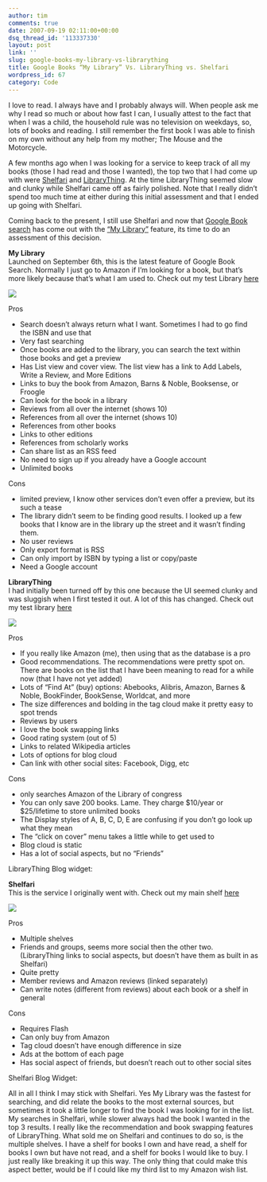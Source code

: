 ```yaml
---
author: tim
comments: true
date: 2007-09-19 02:11:00+00:00
dsq_thread_id: '113337330'
layout: post
link: ''
slug: google-books-my-library-vs-librarything
title: Google Books “My Library” Vs. LibraryThing vs. Shelfari
wordpress_id: 67
category: Code
---
```


I love to read. I always have and I probably always will. When people ask me
why I read so much or about how fast I can, I usually attest to the fact that
when I was a child, the household rule was no television on weekdays, so, lots
of books and reading. I still remember the first book I was able to finish on
my own without any help from my mother; The Mouse and the Motorcycle.  
  
A few months ago when I was looking for a service to keep track of all my
books (those I had read and those I wanted), the top two that I had come up
with were [Shelfari](http://www.shelfari.com/) and
[LibraryThing](http://www.librarything.com/). At the time LibraryThing seemed
slow and clunky while Shelfari came off as fairly polished. Note that I really
didn’t spend too much time at either during this initial assessment and that I
ended up going with Shelfari.  
  
Coming back to the present, I still use Shelfari and now that [Google Book
search](http://books.google.com/) has come out with the [“My
Library”](http://books.google.com/googlebooks/mylibrary/) feature, its time to
do an assessment of this decision.  
  
**My Library**  
Launched on September 6th, this is the latest feature of Google Book Search.
Normally I just go to Amazon if I’m looking for a book, but that’s more likely
because that’s what I am used to. Check out my test Library
[here](http://books.google.com/books?as_list=BDYjGJ9gQiI2fwZ2RhK_5ARoUEnPi_37Mmen-Zjyn9rNza5Y7yew&hl=en)  
  
![](http://lh6.google.com/timothy.broder/RvCD9fREiyI/AAAAAAAAMQ4/Rm4fglWiqd4/s400/mylibrary.jpg?imgdl=1)  
  
Pros  

  * Search doesn’t always return what I want. Sometimes I had to go find the ISBN and use that
  * Very fast searching
  * Once books are added to the library, you can search the text within those books and get a preview
  * Has List view and cover view. The list view has a link to Add Labels, Write a Review, and More Editions
  * Links to buy the book from Amazon, Barns & Noble, Booksense, or Froogle
  * Can look for the book in a library
  * Reviews from all over the internet (shows 10)
  * References from all over the internet (shows 10)
  * References from other books
  * Links to other editions
  * References from scholarly works
  * Can share list as an RSS feed
  * No need to sign up if you already have a Google account
  * Unlimited books
  
Cons  

  * limited preview, I know other services don’t even offer a preview, but its such a tease
  * The library didn’t seem to be finding good results. I looked up a few books that I know are in the library up the street and it wasn’t finding them.
  * No user reviews
  * Only export format is RSS
  * Can only import by ISBN by typing a list or copy/paste
  * Need a Google account
  
**LibraryThing**  
I had initially been turned off by this one because the UI seemed clunky and
was sluggish when I first tested it out. A lot of this has changed. Check out
my test library [here](http://www.librarything.com/catalog/broderboy)  
  
![](http://lh6.google.com/timothy.broder/RvCD9fREizI/AAAAAAAAMRA/rPQTBXANWPg/s400/librarything.jpg?imgdl=1)  
  
Pros  

  * If you really like Amazon (me), then using that as the database is a pro
  * Good recommendations. The recommendations were pretty spot on. There are books on the list that I have been meaning to read for a while now (that I have not yet added)
  * Lots of “Find At” (buy) options: Abebooks, Alibris, Amazon, Barnes & Noble, BookFinder, BookSense, Worldcat, and more
  * The size differences and bolding in the tag cloud make it pretty easy to spot trends
  * Reviews by users
  * I love the book swapping links
  * Good rating system (out of 5)
  * Links to related Wikipedia articles
  * Lots of options for blog cloud
  * Can link with other social sites: Facebook, Digg, etc
  
Cons  

  * only searches Amazon of the Library of congress
  * You can only save 200 books. Lame. They charge $10/year or $25/lifetime to store unlimited books
  * The Display styles of A, B, C, D, E are confusing if you don’t go look up what they mean
  * The “click on cover” menu takes a little while to get used to
  * Blog cloud is static
  * Has a lot of social aspects, but no “Friends”
  
LibraryThing Blog widget:  
  
  
**Shelfari**  
This is the service I originally went with. Check out my main shelf
[here](http://www.shelfari.com/broderboy/shelf)  
  
![](http://lh6.google.com/timothy.broder/RvCD9fREi0I/AAAAAAAAMRI/GZLVbfjMVig/s400/shelfari.jpg?imgdl=1)  
  
Pros  

  * Multiple shelves
  * Friends and groups, seems more social then the other two. (LibraryThing links to social aspects, but doesn’t have them as built in as Shelfari)
  * Quite pretty
  * Member reviews and Amazon reviews (linked separately)
  * Can write notes (different from reviews) about each book or a shelf in general
  
Cons  

  * Requires Flash
  * Can only buy from Amazon
  * Tag cloud doesn’t have enough difference in size
  * Ads at the bottom of each page
  * Has social aspect of friends, but doesn’t reach out to other social sites
  
Shelfari Blog Widget:  
  
  
All in all I think I may stick with Shelfari. Yes My Library was the fastest
for searching, and did relate the books to the most external sources, but
sometimes it took a little longer to find the book I was looking for in the
list. My searches in Shelfari, while slower always had the book I wanted in
the top 3 results. I really like the recommendation and book swapping features
of LibraryThing. What sold me on Shelfari and continues to do so, is the
multiple shelves. I have a shelf for books I own and have read, a shelf for
books I own but have not read, and a shelf for books I would like to buy. I
just really like breaking it up this way. The only thing that could make this
aspect better, would be if I could like my third list to my Amazon wish list.

